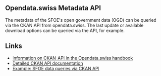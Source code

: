 ## Opendata.swiss Metadata API

The metadata of the SFOE's open government data (OGD) can be queried via the CKAN API from opendata.swiss. The last update or available download options can be queried via the API, for example.

## Links 
* [Information on CKAN-API in the Opendata.swiss handbook](https://handbook.opendata.swiss/de/content/nutzen/api-nutzen.html)
* [Detailed CKAN API documentation](https://docs.ckan.org/en/latest/api/)
* [Example: SFOE data queries via CKAN API](https://github.com/nrohrbach/ApiDocumentation/blob/master/Opendata.swissMetadataAPI_Example.md)

